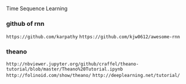 Time Sequence Learning


### github of rnn

`https://github.com/karpathy`
`https://github.com/kjw0612/awesome-rnn`


### theano

`http://nbviewer.jupyter.org/github/craffel/theano-tutorial/blob/master/Theano%20Tutorial.ipynb`
`http://folinoid.com/show/theano/`
`http://deeplearning.net/tutorial/`
